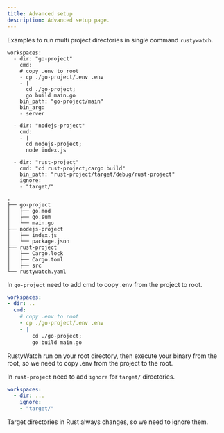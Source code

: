 ```yaml
---
title: Advanced setup
description: Advanced setup page.
---
```


Examples to run multi project directories in single command `rustywatch`.

```shell
workspaces:
  - dir: "go-project"
    cmd:
    # copy .env to root
    - cp ./go-project/.env .env
    - |
      cd ./go-project;
      go build main.go
    bin_path: "go-project/main"
    bin_arg:
    - server

  - dir: "nodejs-project"
    cmd:
    - |
      cd nodejs-project;
      node index.js
  
  - dir: "rust-project"
    cmd: "cd rust-project;cargo build"
    bin_path: "rust-project/target/debug/rust-project"
    ignore:
    - "target/"
```

```shell
.
├── go-project
│   ├── go.mod
│   ├── go.sum
│   └── main.go
├── nodejs-project
│   ├── index.js
│   └── package.json
├── rust-project
│   ├── Cargo.lock
│   ├── Cargo.toml
│   ├── src
└── rustywatch.yaml

```

In `go-project` need to add cmd to copy .env from the project to root.

```yaml
workspaces:
- dir: ..
  cmd:
    # copy .env to root
    - cp ./go-project/.env .env
    - |
        cd ./go-project;
        go build main.go
```

RustyWatch run on your root directory, then execute your binary from the root, so we need to copy .env from the project to the root.

In `rust-project` need to add `ignore` for `target/` directories.

```yaml
workspaces:
  - dir: ...
    ignore:
    - "target/"
```

Target directories in Rust always changes, so we need to ignore them.
